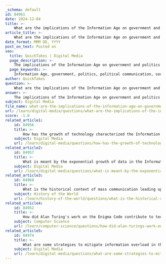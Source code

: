 ```yaml
---
_schema: default
id: 84961
date: 2024-12-04
title: >-
    What are the implications of the Information Age on government and politics?
article_title: >-
    What are the implications of the Information Age on government and politics?
date_format: MMM DD, YYYY
post_on_text: Posted on
seo:
  title: QuickTakes | Digital Media
  page_description: >-
    The implications of the Information Age on government and politics include transformations in communication, citizen engagement, ethical issues regarding privacy, and challenges to democratic processes through new technologies.
  page_keywords: >-
    Information Age, government, politics, political communication, social media, political socialization, surveillance, privacy concerns, cybersecurity, democracy, political campaigns, disinformation, voter engagement, ethical implications, digital technology
author: QuickTakes
question: >-
    What are the implications of the Information Age on government and politics?
answer: >-
    The implications of the Information Age on government and politics are profound and multifaceted, significantly reshaping the political landscape. Here are some key aspects:\n\n1. **Transformation of Political Communication**: The shift from traditional mass media to social media has transformed how political information is disseminated and consumed. Citizens now have access to a vast array of political information online, allowing them to engage actively with political content, debate issues, and organize for causes. This democratization of information can empower citizens but also leads to challenges such as misinformation and polarization.\n\n2. **Political Socialization**: The Internet serves as a powerful agent of political socialization, where individuals can learn about candidates, parties, and political issues. This engagement can foster a more informed electorate; however, it also raises concerns about the quality of information and the ability of individuals to discern truth from falsehoods.\n\n3. **Surveillance and Privacy Concerns**: The rise of digital technologies has led to increased government surveillance and data collection, raising ethical concerns about privacy and civil liberties. The tension between security and individual rights is a significant issue in contemporary politics, with debates surrounding the implications of surveillance capitalism and the potential for an undemocratic class system.\n\n4. **Cybersecurity Threats**: The Information Age has introduced new vulnerabilities, including cybersecurity threats that can undermine democratic processes. Disinformation campaigns, social bots, and manipulation of information can distort public discourse and influence elections, leading to calls for regulatory measures to protect the integrity of democratic institutions.\n\n5. **Impact on Democracy**: Digital technology has a dual role in democracy. While it can enhance democratic engagement and participation, it can also contribute to the erosion of democratic norms. The customization of online content can create echo chambers, limiting exposure to diverse perspectives and potentially leading to increased polarization.\n\n6. **Role of Social Media in Political Campaigns**: Social media has become a crucial tool for political campaigns, allowing candidates to engage directly with voters. This shift has changed the dynamics of campaigning, enabling more targeted messaging but also raising concerns about the ethical implications of data use and the potential for manipulation.\n\n7. **Future Considerations**: As technology continues to evolve, the relationship between digital platforms and democracy will remain a critical area of study. Experts predict that while technology has the potential to strengthen democracy, it also poses risks that need to be addressed through responsible governance and public policy.\n\nIn summary, the Information Age has significantly impacted government and politics by transforming communication, enhancing citizen engagement, raising ethical concerns about privacy and surveillance, and introducing new challenges to democratic processes. The ongoing evolution of technology will continue to shape these dynamics in the future.
subject: Digital Media
file_name: what-are-the-implications-of-the-information-age-on-government-and-politics.md
url: /learn/digital-media/questions/what-are-the-implications-of-the-information-age-on-government-and-politics
score: -1.0
related_article1:
    id: 84956
    title: >-
        How has the growth of technology characterized the Information Age?
    subject: Digital Media
    url: /learn/digital-media/questions/how-has-the-growth-of-technology-characterized-the-information-age
related_article2:
    id: 84957
    title: >-
        What is meant by the exponential growth of data in the Information Age?
    subject: Digital Media
    url: /learn/digital-media/questions/what-is-meant-by-the-exponential-growth-of-data-in-the-information-age
related_article3:
    id: 84968
    title: >-
        What is the historical context of mass communication leading up to the Information Age?
    subject: History of the World
    url: /learn/history-of-the-world/questions/what-is-the-historical-context-of-mass-communication-leading-up-to-the-information-age
related_article4:
    id: 84952
    title: >-
        How did Alan Turing's work on the Enigma Code contribute to technological advancements?
    subject: Computer Science
    url: /learn/computer-science/questions/how-did-alan-turings-work-on-the-enigma-code-contribute-to-technological-advancements
related_article5:
    id: 84974
    title: >-
        What are some strategies to mitigate information overload in the Information Age?
    subject: Digital Media
    url: /learn/digital-media/questions/what-are-some-strategies-to-mitigate-information-overload-in-the-information-age
---
```


&nbsp;